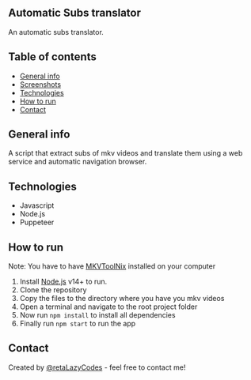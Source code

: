 ## Automatic Subs translator

An automatic subs translator.

## Table of contents

- [General info](#general-info)
- [Screenshots](#screenshots)
- [Technologies](#technologies)
- [How to run](#how-to-run)
- [Contact](#contact)

## General info

A script that extract subs of mkv videos and translate them using a web service and automatic navigation browser.

## Technologies

- Javascript
- Node.js
- Puppeteer

## How to run

Note: You have to have [MKVToolNix](https://mkvtoolnix.download/downloads.html) installed on your computer 

1. Install [Node.js](https://nodejs.org/) v14+ to run.
2. Clone the repository
3. Copy the files to the directory where you have you mkv videos
4. Open a terminal and navigate to the root project folder
5. Now run ```npm install``` to install all dependencies
6. Finally run ```npm start``` to run the app

## Contact

Created by [@retaLazyCodes](https://github.com/retaLazyCodes) - feel free to contact me!